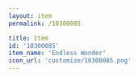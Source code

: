 ```yaml
---
layout: item
permalink: /10300085

title: Item
id: '10300085'
item_name: 'Endless Wonder'
icon_url: 'customize/10300085.png'
---
```

